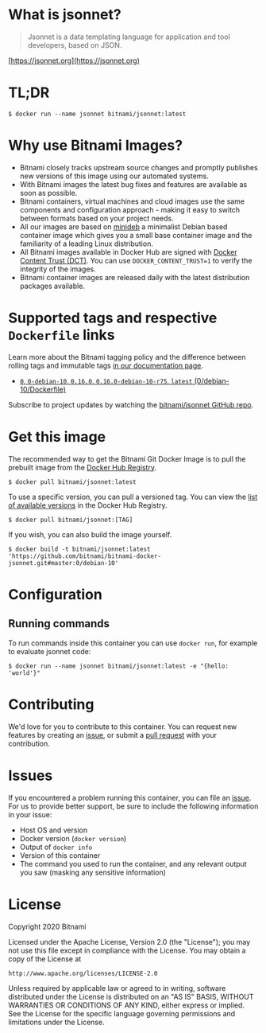 # What is jsonnet?

> Jsonnet is a data templating language for application and tool developers, based on JSON.

[https://jsonnet.org](https://jsonnet.org)

# TL;DR

```console
$ docker run --name jsonnet bitnami/jsonnet:latest
```

# Why use Bitnami Images?

* Bitnami closely tracks upstream source changes and promptly publishes new versions of this image using our automated systems.
* With Bitnami images the latest bug fixes and features are available as soon as possible.
* Bitnami containers, virtual machines and cloud images use the same components and configuration approach - making it easy to switch between formats based on your project needs.
* All our images are based on [minideb](https://github.com/bitnami/minideb) a minimalist Debian based container image which gives you a small base container image and the familiarity of a leading Linux distribution.
* All Bitnami images available in Docker Hub are signed with [Docker Content Trust (DCT)](https://docs.docker.com/engine/security/trust/content_trust/). You can use `DOCKER_CONTENT_TRUST=1` to verify the integrity of the images.
* Bitnami container images are released daily with the latest distribution packages available.

# Supported tags and respective `Dockerfile` links

Learn more about the Bitnami tagging policy and the difference between rolling tags and immutable tags [in our documentation page](https://docs.bitnami.com/tutorials/understand-rolling-tags-containers/).


* [`0`, `0-debian-10`, `0.16.0`, `0.16.0-debian-10-r75`, `latest` (0/debian-10/Dockerfile)](https://github.com/bitnami/bitnami-docker-jsonnet/blob/0.16.0-debian-10-r75/0/debian-10/Dockerfile)

Subscribe to project updates by watching the [bitnami/jsonnet GitHub repo](https://github.com/bitnami/bitnami-docker-jsonnet).

# Get this image

The recommended way to get the Bitnami Git Docker Image is to pull the prebuilt image from the [Docker Hub Registry](https://hub.docker.com/r/bitnami/jsonnet).

```console
$ docker pull bitnami/jsonnet:latest
```

To use a specific version, you can pull a versioned tag. You can view the [list of available versions](https://hub.docker.com/r/bitnami/jsonnet/tags/) in the Docker Hub Registry.

```console
$ docker pull bitnami/jsonnet:[TAG]
```

If you wish, you can also build the image yourself.

```console
$ docker build -t bitnami/jsonnet:latest 'https://github.com/bitnami/bitnami-docker-jsonnet.git#master:0/debian-10'
```

# Configuration

## Running commands

To run commands inside this container you can use `docker run`, for example to evaluate jsonnet code:

```console
$ docker run --name jsonnet bitnami/jsonnet:latest -e "{hello: 'world'}"
```

# Contributing

We'd love for you to contribute to this container. You can request new features by creating an [issue](https://github.com/bitnami/bitnami-docker-jsonnet/issues), or submit a [pull request](https://github.com/bitnami/bitnami-docker-jsonnet/pulls) with your contribution.

# Issues

If you encountered a problem running this container, you can file an [issue](https://github.com/bitnami/bitnami-docker-jsonnet/issues/new). For us to provide better support, be sure to include the following information in your issue:

- Host OS and version
- Docker version (`docker version`)
- Output of `docker info`
- Version of this container
- The command you used to run the container, and any relevant output you saw (masking any sensitive information)

# License

Copyright 2020 Bitnami

Licensed under the Apache License, Version 2.0 (the "License");
you may not use this file except in compliance with the License.
You may obtain a copy of the License at

    http://www.apache.org/licenses/LICENSE-2.0

Unless required by applicable law or agreed to in writing, software
distributed under the License is distributed on an "AS IS" BASIS,
WITHOUT WARRANTIES OR CONDITIONS OF ANY KIND, either express or implied.
See the License for the specific language governing permissions and
limitations under the License.
